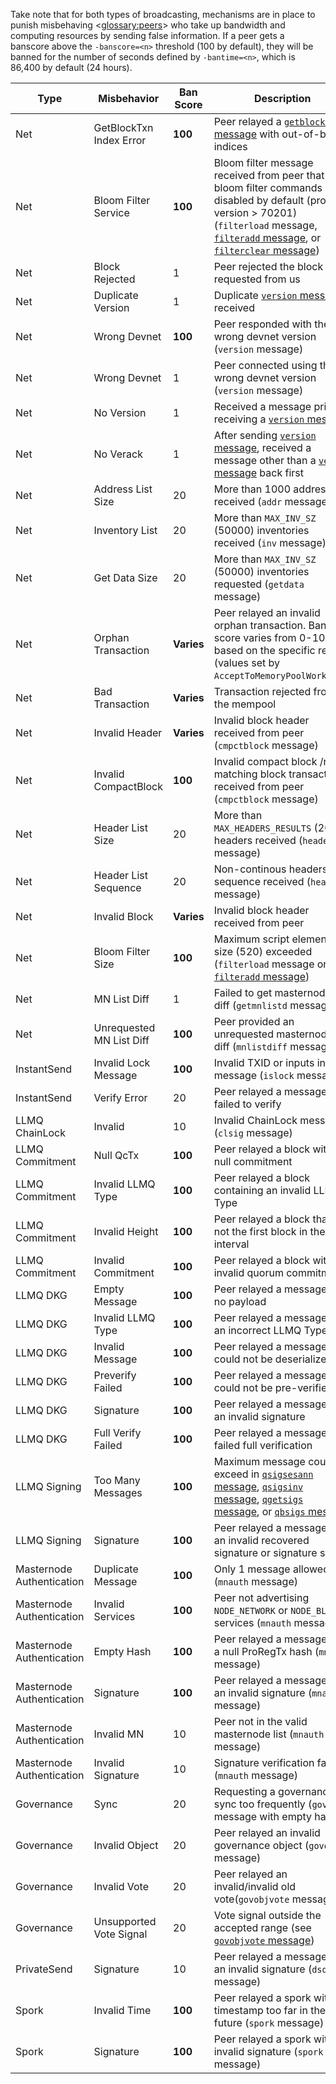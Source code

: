 Take note that for both types of broadcasting, mechanisms are in place to punish misbehaving <<glossary:peers>> who take up bandwidth and computing resources by sending false information. If a peer gets a banscore above the `-banscore=<n>` threshold (100 by default), they will be banned for the number of seconds defined by `-bantime=<n>`, which is 86,400 by default (24 hours).

| Type | Misbehavior | Ban Score | Description |
| ---- | ----------- | --------- | ----------- |
| Net | GetBlockTxn Index Error | **100** | Peer relayed a [`getblocktxn` message](core-ref-p2p-network-data-messages#getblocktxn) with out-of-bound indices
| Net | Bloom Filter Service | **100** | Bloom filter message received from peer that has bloom filter commands disabled by default (protocol version > 70201) (`filterload` message, [`filteradd` message](core-ref-p2p-network-control-messages#filteradd), or [`filterclear` message](core-ref-p2p-network-control-messages#filterclear))
| Net | Block Rejected | 1 | Peer rejected the block it requested from us
| Net | Duplicate Version | 1 | Duplicate [`version` message](core-ref-p2p-network-control-messages#version) received
| Net | Wrong Devnet | **100** | Peer responded with the wrong devnet version (`version` message)
| Net | Wrong Devnet | 1 | Peer connected using the wrong devnet version (`version` message)
| Net | No Version | 1 | Received a message prior to receiving a [`version` message](core-ref-p2p-network-control-messages#version)
| Net | No Verack | 1 | After sending [`version` message](core-ref-p2p-network-control-messages#version), received a message other than a [`verack` message](core-ref-p2p-network-control-messages#verack) back first
| Net | Address List Size | 20 | More than 1000 addresses received (`addr` message)
| Net | Inventory List | 20 | More than `MAX_INV_SZ` (50000) inventories received (`inv` message)
| Net | Get Data Size | 20 | More than `MAX_INV_SZ` (50000) inventories requested (`getdata` message)
| Net | Orphan Transaction | **Varies** | Peer relayed an invalid orphan transaction. Ban score varies from 0-100 based on the specific reason (values set by `AcceptToMemoryPoolWorker()`)
| Net | Bad Transaction | **Varies** | Transaction rejected from the mempool
| Net | Invalid Header | **Varies** | Invalid block header received from peer (`cmpctblock` message)
| Net | Invalid CompactBlock | **100** | Invalid compact block /non-matching block transactions received from peer (`cmpctblock` message)
| Net | Header List Size | 20 | More than `MAX_HEADERS_RESULTS` (2000) headers received (`headers` message)
| Net | Header List Sequence | 20 | Non-continous headers sequence received (`headers` message)
| Net | Invalid Block | **Varies** | Invalid block header received from peer
| Net | Bloom Filter Size | **100** | Maximum script element size (520) exceeded (`filterload` message or [`filteradd` message](core-ref-p2p-network-control-messages#filteradd))
| Net | MN List Diff | 1 | Failed to get masternode list diff (`getmnlistd` message)
| Net | Unrequested MN List Diff | **100** | Peer provided an unrequested masternode list diff (`mnlistdiff` message)
| InstantSend | Invalid Lock Message | **100** | Invalid TXID or inputs in lock message (`islock` message)
| InstantSend | Verify Error | 20 | Peer relayed a message that failed to verify
| LLMQ ChainLock | Invalid | 10 | Invalid ChainLock message (`clsig` message)
| LLMQ Commitment | Null QcTx | **100** | Peer relayed a block with a null commitment
| LLMQ Commitment | Invalid LLMQ Type | **100** | Peer relayed a block containing an invalid LLMQ Type
| LLMQ Commitment | Invalid Height | **100** | Peer relayed a block that is not the first block in the DKG interval
| LLMQ Commitment | Invalid Commitment | **100** | Peer relayed a block with an invalid quorum commitment
| LLMQ DKG | Empty Message | **100** | Peer relayed a message with no payload
| LLMQ DKG | Invalid LLMQ Type | **100** | Peer relayed a message for an incorrect LLMQ Type
| LLMQ DKG | Invalid Message | **100** | Peer relayed a message that could not be deserialized
| LLMQ DKG | Preverify Failed | **100** | Peer relayed a message that could not be pre-verified
| LLMQ DKG | Signature  | **100** | Peer relayed a message with an invalid signature
| LLMQ DKG | Full Verify Failed | **100** | Peer relayed a message that failed full verification
| LLMQ Signing | Too Many Messages | **100** | Maximum message count exceed in [`qsigsesann` message](core-ref-p2p-network-quorum-messages#qsigsesann), [`qsigsinv` message](core-ref-p2p-network-quorum-messages#qsigsinv), [`qgetsigs` message](core-ref-p2p-network-quorum-messages#qgetsigs), or [`qbsigs` message](core-ref-p2p-network-quorum-messages#qbsigs)
| LLMQ Signing | Signature  | **100** | Peer relayed a message with an invalid recovered signature or signature share
| Masternode Authentication | Duplicate Message | **100** | Only 1 message allowed (`mnauth` message)
| Masternode Authentication | Invalid Services | **100** | Peer not advertising `NODE_NETWORK` or `NODE_BLOOM` services (`mnauth` message)
| Masternode Authentication | Empty Hash | **100** | Peer relayed a message with a null ProRegTx hash (`mnauth` message)
| Masternode Authentication | Signature | **100** | Peer relayed a message with an invalid signature (`mnauth` message)
| Masternode Authentication | Invalid MN | 10 | Peer not in the valid masternode list (`mnauth` message)
| Masternode Authentication | Invalid Signature | 10 | Signature verification failed (`mnauth` message)
| Governance | Sync | 20 | Requesting a governance sync too frequently (`govsync` message with empty hash)
| Governance | Invalid Object | 20 | Peer relayed an invalid governance object (`govobj` message)
| Governance | Invalid Vote | 20 | Peer relayed an invalid/invalid old vote(`govobjvote` message)
| Governance | Unsupported Vote Signal | 20 | Vote signal outside the accepted range (see [`govobjvote` message](core-ref-p2p-network-governance-messages#govobjvote))
| PrivateSend | Signature  | 10 | Peer relayed a message with an invalid signature (`dsq` message)
| Spork | Invalid Time | **100** | Peer relayed a spork with a timestamp too far in the future (`spork` message)
| Spork | Signature  | **100** | Peer relayed a spork with an invalid signature (`spork` message)
